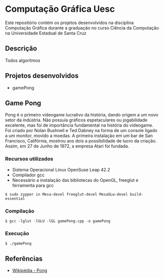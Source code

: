 # Computação Gráfica Uesc

Este repositório contém os projetos desenvolvidos na disciplina Computação Gráfica durante a graduação no curso Ciência da Computação na Universidade Estadual de Santa Cruz

## Descrição

Todos algoritmos

## Projetos desenvolvidos

* gamePong

## Game Pong

Pong é o primeiro videogame lucrativo da história, dando origem a um novo setor da indústria. Não possuía gráficos espetaculares ou jogabilidade excelente, mas foi de importância fundamental na história do videogame. Foi criado por Nolan Bushnell e Ted Dabney na forma de um console ligado a um monitor, movido a moedas. A primeira instalação em um bar de San Francisco, Califórnia, mostrou aos dois a possibilidade de lucro da criação. Assim, em 27 de Junho de 1972, a empresa Atari foi fundada.

### Recursos utilizados

* Sistema Operacional Linux OpenSuse Leap 42.2
* Compilador gcc
* Necessário a instalação das bibliotecas do OpenGL, freeglut e ferramenta para gcc
```
$ sudo zypper in Mesa-devel freeglut-devel MesaGLw-devel build-essential
```

### Compilação

```
$ gcc -lglut -lGLU -lGL gamePong.cpp -o gamePong
```

### Execução

```
$ ./gamePong
```

## Referências

* [Wikipédia - Pong](https://pt.wikipedia.org/wiki/Pong)
